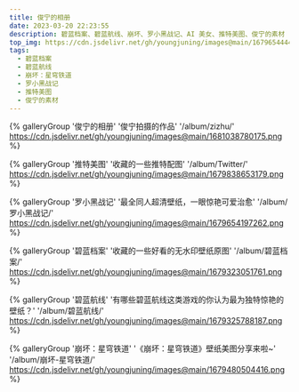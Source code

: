 ```yaml
---
title: 俊宁的相册
date: 2023-03-20 22:23:55
description: 碧蓝档案、碧蓝航线、崩坏、罗小黑战记、AI 美女、推特美图、俊宁的素材
top_img: https://cdn.jsdelivr.net/gh/youngjuning/images@main/1679654444764.png
tags:
  - 碧蓝档案
  - 碧蓝航线
  - 崩坏：星穹铁道
  - 罗小黑战记
  - 推特美图
  - 俊宁的素材
---
```


<div class="gallery-group-main">

{% galleryGroup '俊宁的相册' '俊宁拍摄的作品' '/album/zizhu/' https://cdn.jsdelivr.net/gh/youngjuning/images@main/1681038780175.png %}

{% galleryGroup '推特美图' '收藏的一些推特配图' '/album/Twitter/' https://cdn.jsdelivr.net/gh/youngjuning/images@main/1679838653179.png %}

{% galleryGroup '罗小黑战记' '最全同人超清壁纸，一眼惊艳可爱治愈' '/album/罗小黑战记/' https://cdn.jsdelivr.net/gh/youngjuning/images@main/1679654197262.png %}

{% galleryGroup '碧蓝档案' '收藏的一些好看的无水印壁纸原图' '/album/碧蓝档案/' https://cdn.jsdelivr.net/gh/youngjuning/images@main/1679323051761.png %}

{% galleryGroup '碧蓝航线' '有哪些碧蓝航线这类游戏的你认为最为独特惊艳的壁纸？' '/album/碧蓝航线/' https://cdn.jsdelivr.net/gh/youngjuning/images@main/1679325788187.png %}

{% galleryGroup '崩坏：星穹铁道' '《崩坏：星穹铁道》壁纸美图分享来啦~' '/album/崩坏-星穹铁道/' https://cdn.jsdelivr.net/gh/youngjuning/images@main/1679480504416.png %}

</div>
